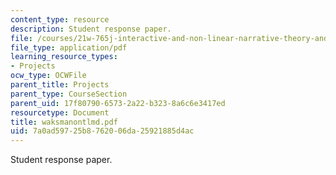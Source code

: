 ```yaml
---
content_type: resource
description: Student response paper.
file: /courses/21w-765j-interactive-and-non-linear-narrative-theory-and-practice-spring-2004/7a0ad59725b8762006da25921885d4ac_waksmanontlmd.pdf
file_type: application/pdf
learning_resource_types:
- Projects
ocw_type: OCWFile
parent_title: Projects
parent_type: CourseSection
parent_uid: 17f80790-6573-2a22-b323-8a6c6e3417ed
resourcetype: Document
title: waksmanontlmd.pdf
uid: 7a0ad597-25b8-7620-06da-25921885d4ac
---
```

Student response paper.

